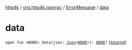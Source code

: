 [http4k](../../index.md) / [org.http4k.jsonrpc](../index.md) / [ErrorMessage](index.md) / [data](./data.md)

# data

`open fun <NODE> data(json: `[`Json`](../../org.http4k.format/-json/index.md)`<`[`NODE`](data.md#NODE)`>): `[`NODE`](data.md#NODE)`?` [(source)](https://github.com/http4k/http4k/blob/master/http4k-jsonrpc/src/main/kotlin/org/http4k/jsonrpc/ErrorMessage.kt#L6)